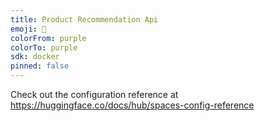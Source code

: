 ```yaml
---
title: Product Recommendation Api
emoji: 👀
colorFrom: purple
colorTo: purple
sdk: docker
pinned: false
---
```


Check out the configuration reference at https://huggingface.co/docs/hub/spaces-config-reference
